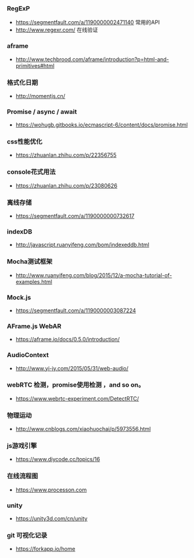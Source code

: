 ### RegExP
- https://segmentfault.com/a/1190000002471140  常用的API
- http://www.regexr.com/ 在线验证

### aframe
- http://www.techbrood.com/aframe/introduction?p=html-and-primitives#html

### 格式化日期
- http://momentjs.cn/

### Promise / async / await
- https://wohugb.gitbooks.io/ecmascript-6/content/docs/promise.html

### css性能优化
- https://zhuanlan.zhihu.com/p/22356755

### console花式用法
- https://zhuanlan.zhihu.com/p/23080626

### 离线存储
- https://segmentfault.com/a/1190000000732617

### indexDB
- http://javascript.ruanyifeng.com/bom/indexeddb.html

### Mocha测试框架
- http://www.ruanyifeng.com/blog/2015/12/a-mocha-tutorial-of-examples.html

### Mock.js
- https://segmentfault.com/a/1190000003087224

### AFrame.js WebAR 
- https://aframe.io/docs/0.5.0/introduction/

### AudioContext
- http://www.yi-jy.com/2015/05/31/web-audio/

### webRTC 检测，promise使用检测 ，and so on。
- https://www.webrtc-experiment.com/DetectRTC/

### 物理运动
- http://www.cnblogs.com/xiaohuochai/p/5973556.html

### js游戏引擎
- https://www.diycode.cc/topics/16

### 在线流程图
- https://www.processon.com

### unity
- https://unity3d.com/cn/unity

### git 可视化记录
- https://forkapp.io/home
